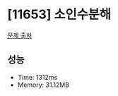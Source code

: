 # [11653] 소인수분해

[문제 출처](https://www.acmicpc.net/problem/11653)

## 성능

- Time: 1312ms
- Memory: 31.12MB